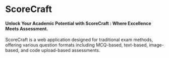 # ScoreCraft
#### Unlock Your Academic Potential with ScoreCraft : Where Excellence Meets Assessment.

ScoreCraft is a web application designed for traditional exam methods, offering various question formats including MCQ-based, text-based, image-based, and code upload-based assessments.
